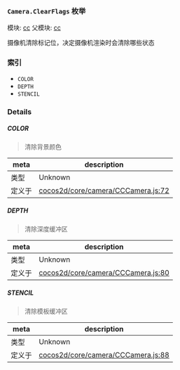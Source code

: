 ### `Camera.ClearFlags` 枚举



模块: [cc](../modules/cc.md)
父模块: [cc](../modules/cc.md)


摄像机清除标记位，决定摄像机渲染时会清除哪些状态


### 索引
  - `COLOR`
  - `DEPTH`
  - `STENCIL`

### Details


##### COLOR

> 清除背景颜色

| meta | description |
|------|-------------|
| 类型 | Unknown |
| 定义于 | [cocos2d/core/camera/CCCamera.js:72](https://github.com/cocos-creator/engine/blob/2fda22be5638065a190bc4c97da6548631319aba/cocos2d/core/camera/CCCamera.js#L72) |



##### DEPTH

> 清除深度缓冲区

| meta | description |
|------|-------------|
| 类型 | Unknown |
| 定义于 | [cocos2d/core/camera/CCCamera.js:80](https://github.com/cocos-creator/engine/blob/2fda22be5638065a190bc4c97da6548631319aba/cocos2d/core/camera/CCCamera.js#L80) |



##### STENCIL

> 清除模板缓冲区

| meta | description |
|------|-------------|
| 类型 | Unknown |
| 定义于 | [cocos2d/core/camera/CCCamera.js:88](https://github.com/cocos-creator/engine/blob/2fda22be5638065a190bc4c97da6548631319aba/cocos2d/core/camera/CCCamera.js#L88) |



